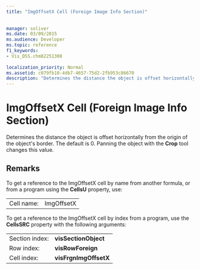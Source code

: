 ```yaml
---
title: "ImgOffsetX Cell (Foreign Image Info Section)"
 
 
manager: soliver
ms.date: 03/09/2015
ms.audience: Developer
ms.topic: reference
f1_keywords:
- Vis_DSS.chm82251308
 
localization_priority: Normal
ms.assetid: c079fb10-4db7-4657-75d2-2fb953c86670
description: "Determines the distance the object is offset horizontally from the origin of the object's border. The default is 0. Panning the object with the Crop tool changes this value."
---
```


# ImgOffsetX Cell (Foreign Image Info Section)

Determines the distance the object is offset horizontally from the origin of the object's border. The default is 0. Panning the object with the **Crop** tool changes this value. 
  
## Remarks

To get a reference to the ImgOffsetX cell by name from another formula, or from a program using the **CellsU** property, use: 
  
|||
|:-----|:-----|
| Cell name:  <br/> | ImgOffsetX  <br/> |
   
To get a reference to the ImgOffsetX cell by index from a program, use the **CellsSRC** property with the following arguments: 
  
|||
|:-----|:-----|
| Section index:  <br/> |**visSectionObject** <br/> |
| Row index:  <br/> |**visRowForeign** <br/> |
| Cell index:  <br/> |**visFrgnImgOffsetX** <br/> |
   

